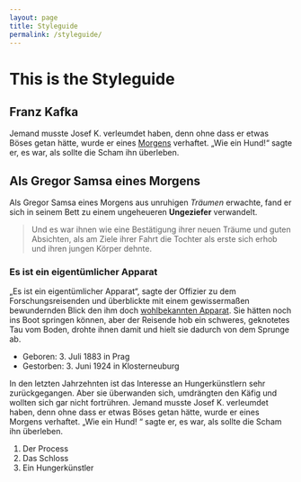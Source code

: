 ```yaml
---
layout: page
title: Styleguide
permalink: /styleguide/
---
```


# This is the Styleguide

<h2>Franz Kafka</h2>
<p>Jemand musste Josef K. verleumdet haben, denn ohne dass er etwas Böses getan hätte, wurde er eines <a href="http://virtual-identity.com">Morgens</a> verhaftet. „Wie ein Hund!“ sagte er, es war, als sollte die Scham ihn überleben.</p>
<h2>Als Gregor Samsa eines Morgens</h2>
<p>Als Gregor Samsa eines Morgens aus unruhigen <em>Träumen</em> erwachte, fand er sich in seinem Bett zu einem ungeheueren <strong>Ungeziefer</strong> verwandelt.</p>
<blockquote>
<p>Und es war ihnen wie eine Bestätigung ihrer neuen Träume und guten Absichten, als am Ziele ihrer Fahrt die Tochter als erste sich erhob und ihren jungen Körper dehnte.</p>
</blockquote>
<h3>Es ist ein eigentümlicher Apparat</h3>
<p>„Es ist ein eigentümlicher Apparat“, sagte der Offizier zu dem Forschungsreisenden und überblickte mit einem gewissermaßen bewundernden Blick den ihm doch <a href="http://knallgrau.at/">wohlbekannten Apparat</a>. Sie hätten noch ins Boot springen können, aber der Reisende hob ein schweres, geknotetes Tau vom Boden, drohte ihnen damit und hielt sie dadurch von dem Sprunge ab.</p>
<ul>
<li>Geboren: 3. Juli 1883 in Prag</li>
<li>Gestorben: 3. Juni 1924 in Klosterneuburg</li>
</ul>
<p>In den letzten Jahrzehnten ist das Interesse an Hungerkünstlern sehr zurückgegangen. Aber sie überwanden sich, umdrängten den Käfig und wollten sich gar nicht fortrühren. Jemand musste Josef K. verleumdet haben, denn ohne dass er etwas Böses getan hätte, wurde er eines Morgens verhaftet. „Wie ein Hund! “ sagte er, es war, als sollte die Scham ihn überleben.</p>
<ol>
<li>Der Process</li>
<li>Das Schloss</li>
<li>Ein Hungerkünstler</li>
</ol>
